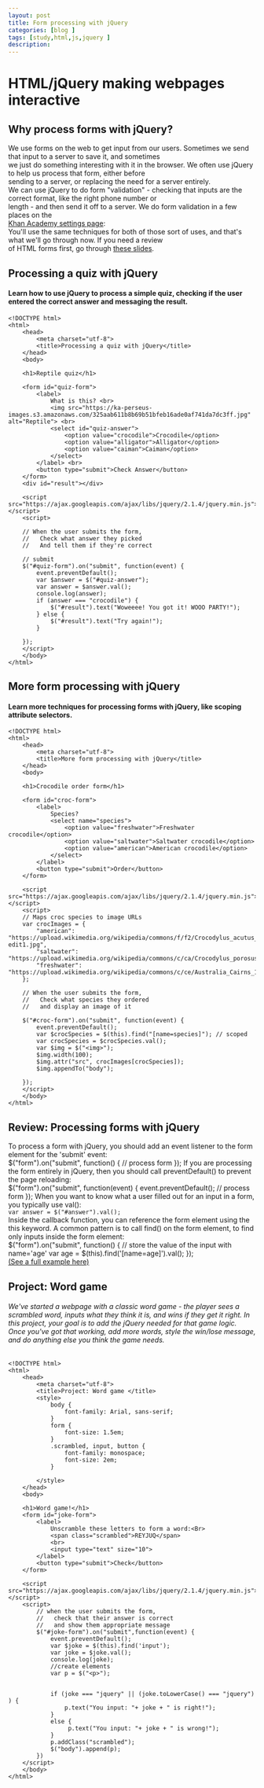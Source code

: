 ```yaml
---
layout: post
title: Form processing with jQuery
categories: [blog ]
tags: [study,html,js,jquery ]
description: 
---  
```


# HTML/jQuery making webpages interactive
## Why process forms with jQuery?

We use forms on the web to get input from our users. Sometimes we send that input to a server to save it, and sometimes  
we just do something interesting with it in the browser. We often use jQuery to help us process that form, either before  
sending to a server, or replacing the need for a server entirely.  
We can use jQuery to do form "validation" - checking that inputs are the correct format, like the right phone number or   
length - and then send it off to a server. We do form validation in a few places on the  
[Khan Academy settings page](https://www.khanacademy.org/settings/account "Khan Academy settings page"):  
You'll use the same techniques for both of those sort of uses, and that's what we'll go through now. If you need a review  
of HTML forms first, go through [these slides](http://www.teaching-materials.org/htmlcss-1day/html-forms/slides.html#slide1 "these slides").  
## Processing a quiz with jQuery
#### Learn how to use jQuery to process a simple quiz, checking if the user entered the correct answer and messaging the result.

    <!DOCTYPE html>
    <html>
        <head>
            <meta charset="utf-8">
            <title>Processing a quiz with jQuery</title>
        </head>
        <body>
    
        <h1>Reptile quiz</h1>
        
        <form id="quiz-form">
            <label>
                What is this? <br>
                <img src="https://ka-perseus-images.s3.amazonaws.com/325aab611b8b69b51bfeb16ade0af741da7dc3ff.jpg" alt="Reptile"> <br>
                <select id="quiz-answer">
                    <option value="crocodile">Crocodile</option>
                    <option value="alligator">Alligator</option>
                    <option value="caiman">Caiman</option>
                </select>
            </label> <br>
            <button type="submit">Check Answer</button>
        </form>
        <div id="result"></div>
        
        <script src="https://ajax.googleapis.com/ajax/libs/jquery/2.1.4/jquery.min.js"></script>
        <script>
        
        // When the user submits the form,
        //   Check what answer they picked
        //   And tell them if they're correct
    
        // submit
        $("#quiz-form").on("submit", function(event) {
            event.preventDefault();
            var $answer = $("#quiz-answer"); 
            var answer = $answer.val();
            console.log(answer);
            if (answer === "crocodile") {
                $("#result").text("Woweeee! You got it! WOOO PARTY!");
            } else {
                $("#result").text("Try again!");
            }
            
        });
        </script>
        </body>
    </html>
    
## More form processing with jQuery
#### Learn more techniques for processing forms with jQuery, like scoping attribute selectors.
    <!DOCTYPE html>
    <html>
        <head>
            <meta charset="utf-8">
            <title>More form processing with jQuery</title>
        </head>
        <body>
    
        <h1>Crocodile order form</h1>
        
        <form id="croc-form">
            <label>
                Species?
                <select name="species">
                    <option value="freshwater">Freshwater crocodile</option>
                    <option value="saltwater">Saltwater crocodile</option>
                    <option value="american">American crocodile</option>
                </select>
            </label>
            <button type="submit">Order</button>
        </form>
        
        <script src="https://ajax.googleapis.com/ajax/libs/jquery/2.1.4/jquery.min.js"></script>
        <script>
        // Maps croc species to image URLs
        var crocImages = {
            "american": "https://upload.wikimedia.org/wikipedia/commons/f/f2/Crocodylus_acutus_mexico_02-edit1.jpg",
            "saltwater": "https://upload.wikimedia.org/wikipedia/commons/c/ca/Crocodylus_porosus_4.jpg",
            "freshwater": "https://upload.wikimedia.org/wikipedia/commons/c/ce/Australia_Cairns_18.jpg"
        };
        
        // When the user submits the form,
        //   Check what species they ordered
        //   and display an image of it
        
        $("#croc-form").on("submit", function(event) {
            event.preventDefault();
            var $crocSpecies = $(this).find("[name=species]"); // scoped
            var crocSpecies = $crocSpecies.val();
            var $img = $("<img>");
            $img.width(100);
            $img.attr("src", crocImages[crocSpecies]); 
            $img.appendTo("body");
            
        });
        </script>
        </body>
    </html>
    

## Review: Processing forms with jQuery
To process a form with jQuery, you should add an event listener to the form element for the 'submit' event:  
    $("form").on("submit", function() {
       // process form
    });
If you are processing the form entirely in jQuery, then you should call preventDefault() to prevent the page reloading:  
    $("form").on("submit", function(event) {
       event.preventDefault();
       // process form
    });
When you want to know what a user filled out for an input in a form, you typically use val():  
`var answer = $("#answer").val();`  
Inside the callback function, you can reference the form element using the this keyword. A common pattern is to call find() on the form element, to find only inputs inside the form element:  
    $("form").on("submit", function() {
      // store the value of the input with name='age' 
       var age = $(this).find('[name=age]').val();
    });  
[(See a full example here)](https://www.khanacademy.org/computer-programming/jquery-example-submit/4745335285612544 "(See a full example here)")  

## Project: Word game
###### We've started a webpage with a classic word game - the player sees a scrambled word, inputs what they think it is, and wins if they get it right. In this project, your goal is to add the jQuery needed for that game logic. Once you've got that working, add more words, style the win/lose message, and do anything else you think the game needs.  
    <!DOCTYPE html>
    <html>
        <head>
            <meta charset="utf-8">
            <title>Project: Word game </title>
            <style>
                body {
                    font-family: Arial, sans-serif;
                }
                form {
                    font-size: 1.5em;
                }
                .scrambled, input, button {
                    font-family: monospace;
                    font-size: 2em;
                }
                
            </style>
        </head>
        <body>
        
        <h1>Word game!</h1>
        <form id="joke-form">
            <label>
                Unscramble these letters to form a word:<Br>
                <span class="scrambled">REYJUQ</span>
                <br>
                <input type="text" size="10">
            </label>
            <button type="submit">Check</button>
        </form>
    
        <script src="https://ajax.googleapis.com/ajax/libs/jquery/2.1.4/jquery.min.js"></script>
        <script>
            // when the user submits the form,
            //   check that their answer is correct
            //   and show them appropriate message
            $("#joke-form").on("submit",function(event) {
                event.preventDefault();
                var $joke = $(this).find('input');
                var joke = $joke.val();
                console.log(joke);
                //create elements
                var p = $("<p>");
               
               
                if (joke === "jquery" || (joke.toLowerCase() === "jquery") ) {
                    p.text("You input: "+ joke + " is right!"); 
                }
                else {
                     p.text("You input: "+ joke + " is wrong!"); 
                } 
                p.addClass("scrambled");
                $("body").append(p);
            })
        </script>
        </body>
    </html>

 

